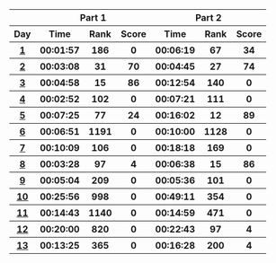 <table>
    <tr>
        <th></th>
        <th colspan="3">Part 1 </th>
        <th colspan="3">Part 2 </th>
    </tr>
    <tr>
        <th>Day</th>
            <th>Time</th> <th>Rank</th> <th>Score</th>
            <th>Time</th> <th>Rank</th> <th>Score</th>
    </tr>
    <tr>
        <th><a href="https://adventofcode.com/2023/day/1">1</a></th>
            <th>00:01:57</th> <th>186</th> <th>0</th>
            <th>00:06:19</th> <th>67</th> <th>34</th>
    </tr>
    <tr>
        <th><a href="https://adventofcode.com/2023/day/2">2</a></th>
            <th>00:03:08</th> <th>31</th> <th>70</th>
            <th>00:04:45</th> <th>27</th> <th>74</th>
    </tr>
    <tr>
        <th><a href="https://adventofcode.com/2023/day/3">3</a></th>
            <th>00:04:58</th> <th>15</th> <th>86</th>
            <th>00:12:54</th> <th>140</th> <th>0</th>
    </tr>
    <tr>
        <th><a href="https://adventofcode.com/2023/day/4">4</a></th>
            <th>00:02:52</th> <th>102</th> <th>0</th>
            <th>00:07:21</th> <th>111</th> <th>0</th>
    </tr>
    <tr>
        <th><a href="https://adventofcode.com/2023/day/5">5</a></th>
            <th>00:07:25</th> <th>77</th> <th>24</th>
            <th>00:16:02</th> <th>12</th> <th>89</th>
    </tr>
    <tr>
        <th><a href="https://adventofcode.com/2023/day/6">6</a></th>
            <th>00:06:51</th> <th>1191</th> <th>0</th>
            <th>00:10:00</th> <th>1128</th> <th>0</th>
    </tr>
    <tr>
        <th><a href="https://adventofcode.com/2023/day/7">7</a></th>
            <th>00:10:09</th> <th>106</th> <th>0</th>
            <th>00:18:18</th> <th>169</th> <th>0</th>
    </tr>
    <tr>
        <th><a href="https://adventofcode.com/2023/day/8">8</a></th>
            <th>00:03:28</th> <th>97</th> <th>4</th>
            <th>00:06:38</th> <th>15</th> <th>86</th>
    </tr>
    <tr>
        <th><a href="https://adventofcode.com/2023/day/9">9</a></th>
            <th>00:05:04</th> <th>209</th> <th>0</th>
            <th>00:05:36</th> <th>101</th> <th>0</th>
    </tr>
    <tr>
        <th><a href="https://adventofcode.com/2023/day/10">10</a></th>
            <th>00:25:56</th> <th>998</th> <th>0</th>
            <th>00:49:11</th> <th>354</th> <th>0</th>
    </tr>
    <tr>
        <th><a href="https://adventofcode.com/2023/day/11">11</a></th>
            <th>00:14:43</th> <th>1140</th> <th>0</th>
            <th>00:14:59</th> <th>471</th> <th>0</th>
    </tr>
    <tr>
        <th><a href="https://adventofcode.com/2023/day/12">12</a></th>
            <th>00:20:00</th> <th>820</th> <th>0</th>
            <th>00:22:43</th> <th>97</th> <th>4</th>
    </tr>
    <tr>
        <th><a href="https://adventofcode.com/2023/day/13">13</a></th>
            <th>00:13:25</th> <th>365</th> <th>0</th>
            <th>00:16:28</th> <th>200</th> <th>4</th>
    </tr>
</table>
